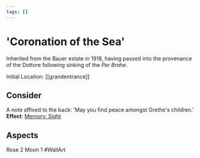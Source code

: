 ```yaml
---
tags: []
---
```

# 'Coronation of the Sea'
Inherited from the Bauer estate in 1918, having passed into the provenance of the Dottore following sinking of the <i>Per Brahe</i>.

Initial Location: [[grandentrance]]
## Consider
A note affixed to the back: 'May you find peace amongst Grethe's children.'
**Effect**: [Memory: Sight](https://uadaf.theevilroot.xyz/rowenarium/element/mem.sight)
## Aspects
Rose 2
Moon 1
#WallArt